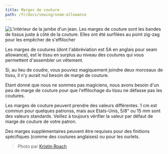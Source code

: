 ```yaml
---
title: Marges de couture
path: /fr/docs/sewing/seam-allowance
---
```


![L'intérieur de la jambe d'un jean. Les marges de couture sont les bandes de tissus juste à côté de la couture. Elles ont été surfilées au point zig-zag pour les empêcher de s'effilocher](zig-zag.jpg)

Les marges de coutures (dont l'abbréviation est SA en anglais pour seam allowance), est le tissu en surplus au niveau des coutures qui vous permettent d'assembler un vêtement.

Si, au lieu de coudre, vous pouviez magiquement joindre deux morceaux de tissu, il n'y aurait nul besoin de marge de couture.

Etant donné que nous ne sommes pas magiciens, nous avons besoin d'un peu de marge de couture pour que l'effilochage du tissu ne défasse pas les coutures.

Les marges de couture peuvent prendre des valeurs différentes. 1 cm est commun pour quelques patronss, mais aux Etats-Unis, 5/8" ou 15 mm sont des valeurs standards. Veillez à toujours vérifier la valeur par défaut de marge de couture de votre patron.

Des marges supplémentaires peuvent être requises pour des finitions spécifiques (comme des coutures anglaises) ou pour les ourlets.

> Photo par [Kristin Roach](https://www.flickr.com/photos/kristinroach/3161126359)
